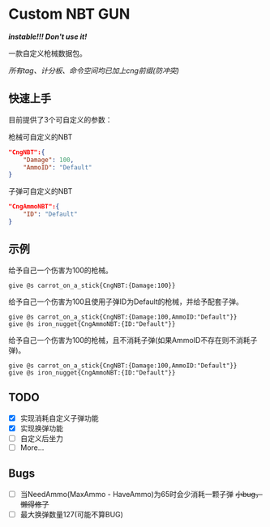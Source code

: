 # Custom NBT GUN

***instable!!! Don't use it!***

一款自定义枪械数据包。

*所有tag、计分板、命令空间均已加上cng前缀(防冲突)*

## 快速上手

目前提供了3个可自定义的参数：

枪械可自定义的NBT
```JSON
"CngNBT":{
    "Damage": 100,
    "AmmoID": "Default"
}
```

子弹可自定义的NBT
```JSON
"CngAmmoNBT":{
    "ID": "Default"
}
```

## 示例

给予自己一个伤害为100的枪械。
```MCFUNCTION
give @s carrot_on_a_stick{CngNBT:{Damage:100}}
```

给予自己一个伤害为100且使用子弹ID为Default的枪械，并给予配套子弹。
```MCFUNCTION
give @s carrot_on_a_stick{CngNBT:{Damage:100,AmmoID:"Default"}}
give @s iron_nugget{CngAmmoNBT:{ID:"Default"}}
```

给予自己一个伤害为100的枪械，且不消耗子弹(如果AmmoID不存在则不消耗子弹)。
```MCFUNCTION
give @s carrot_on_a_stick{CngNBT:{Damage:100,AmmoID:"Default"}}
give @s iron_nugget{CngAmmoNBT:{ID:"Default"}}
```

## TODO

- [x] 实现消耗自定义子弹功能
- [x] 实现换弹功能
- [ ] 自定义后坐力
- [ ] More...

## Bugs

- [ ] 当NeedAmmo(MaxAmmo - HaveAmmo)为65时会少消耗一颗子弹 ~~小bug，懒得修了~~
- [ ] 最大换弹数量127(可能不算BUG)